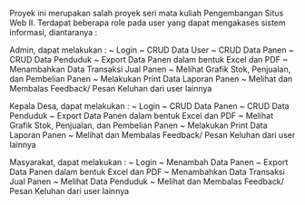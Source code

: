 Proyek ini merupakan salah proyek seri mata kuliah Pengembangan Situs Web II. Terdapat beberapa role pada user yang dapat mengakases sistem informasi, diantaranya :

Admin, dapat melakukan : ~ Login ~ CRUD Data User ~ CRUD Data Panen ~ CRUD Data Penduduk ~ Export Data Panen dalam bentuk Excel dan PDF ~ Menambahkan Data Transaksi Jual Panen ~ Melihat Grafik Stok, Penjualan, dan Pembelian Panen ~ Melakukan Print Data Laporan Panen ~ Melihat dan Membalas Feedback/ Pesan Keluhan dari user lainnya

Kepala Desa, dapat melakukan : ~ Login ~ CRUD Data Panen ~ CRUD Data Penduduk ~ Export Data Panen dalam bentuk Excel dan PDF ~ Melihat Grafik Stok, Penjualan, dan Pembelian Panen ~ Melakukan Print Data Laporan Panen ~ Melihat dan Membalas Feedback/ Pesan Keluhan dari user lainnya

Masyarakat, dapat melakukan : ~ Login ~ Menambah Data Panen ~ Export Data Panen dalam bentuk Excel dan PDF ~ Menambahkan Data Transaksi Jual Panen ~ Melihat Data Penduduk ~ Melihat dan Membalas Feedback/ Pesan Keluhan dari user lainnya
